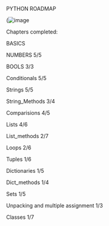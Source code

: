 PYTHON ROADMAP

(![image](https://github.com/mykasero/excercism_practice/assets/58263528/0fafa47e-d4f9-412a-a5df-bd9c628f074e)


Chapters completed:

BASICS

NUMBERS 5/5

BOOLS 3/3

Conditionals 5/5

Strings 5/5

String_Methods 3/4

Comparisions 4/5 

Lists 4/6

List_methods 2/7

Loops 2/6 

Tuples 1/6

Dictionaries 1/5

Dict_methods 1/4

Sets 1/5

Unpacking and multiple assignment 1/3

Classes 1/7
